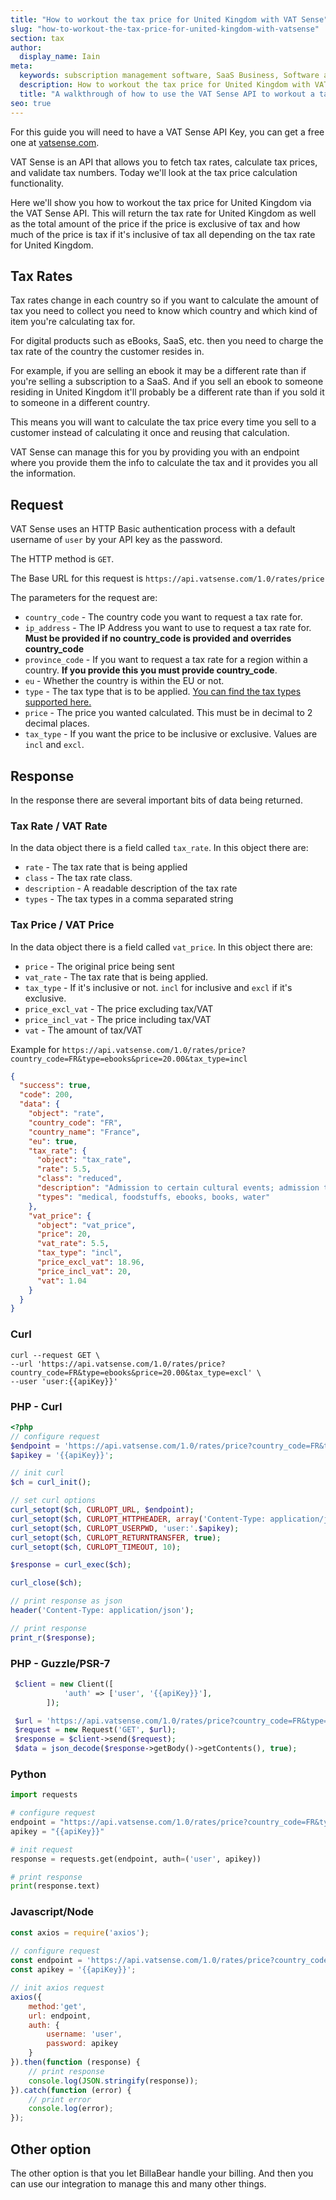 ```yaml
---
title: "How to workout the tax price for United Kingdom with VAT Sense"
slug: "how-to-workout-the-tax-price-for-united-kingdom-with-vatsense"
section: tax
author:
  display_name: Iain
meta:
  keywords: subscription management software, SaaS Business, Software as a Service, BillaBear, workout tax, tax price, United Kingdom
  description: How to workout the tax price for United Kingdom with VAT Sense
  title: "A walkthrough of how to use the VAT Sense API to workout a tax price for United Kingdom"
seo: true
---
```

For this guide you will need to have a VAT Sense API Key, you can get a free one at [vatsense.com](https://vatsense.com/signup?referral=BILLABEAR).

VAT Sense is an API that allows you to fetch tax rates, calculate tax prices, and validate tax numbers. Today we'll look at the tax price calculation functionality.

Here we'll show you how to workout the tax price for United Kingdom via the VAT Sense API. This will return the tax rate for United Kingdom as well as the total amount of the price if the price is exclusive of tax and how much of the price is tax if it's inclusive of tax all depending on the tax rate for United Kingdom.

## Tax Rates

Tax rates change in each country so if you want to calculate the amount of tax you need to collect you need to know which country and which kind of item you're calculating tax for.

For digital products such as eBooks, SaaS, etc. then you need to charge the tax rate of the country the customer resides in.

For example, if you are selling an ebook it may be a different rate than if you're selling a subscription to a SaaS. And if you sell an ebook to someone residing in United Kingdom it'll probably be a different rate than if you sold it to someone in a different country.

This means you will want to calculate the tax price every time you sell to a customer instead of calculating it once and reusing that calculation.

VAT Sense can manage this for you by providing you with an endpoint where you provide them the info to calculate the tax and it provides you all the information.

## Request

VAT Sense uses an HTTP Basic authentication process with a default username of `user` by your API key as the password.

The HTTP method is `GET`.

The Base URL for this request is `https://api.vatsense.com/1.0/rates/price`

The parameters for the request are:

* `country_code` - The country code you want to request a tax rate for.
* `ip_address` - The IP Address you want to use to request a tax rate for. **Must be provided if no country_code is provided and overrides country_code**
* `province_code` - If you want to request a tax rate for a region within a country. **If you provide this you must provide country_code**.
* `eu` - Whether the country is within the EU or not.
* `type` - The tax type that is to be applied. [You can find the tax types supported here.](https://vatsense.com/documentation#tax_rate_types)
* `price` - The price you wanted calculated. This must be in decimal to 2 decimal places.
* `tax_type` - If you want the price to be inclusive or exclusive. Values are `incl` and `excl`.

## Response

In the response there are several important bits of data being returned.

### Tax Rate / VAT Rate

In the data object there is a field called `tax_rate`. In this object there are:

* `rate` - The tax rate that is being applied
* `class` - The tax rate class.
* `description` - A readable description of the tax rate
* `types` - The tax types in a comma separated string

### Tax Price / VAT Price

In the data object there is a field called `vat_price`. In this object there are:

* `price` - The original price being sent
* `vat_rate` - The tax rate that is being applied.
* `tax_type` - If it's inclusive or not. `incl` for inclusive and `excl` if it's exclusive.
* `price_excl_vat` - The price excluding tax/VAT
* `price_incl_vat` - The price including tax/VAT
* `vat` - The amount of tax/VAT

Example for `https://api.vatsense.com/1.0/rates/price?country_code=FR&type=ebooks&price=20.00&tax_type=incl`

```json
{
  "success": true,
  "code": 200,
  "data": {
	"object": "rate",
	"country_code": "FR",
	"country_name": "France",
	"eu": true,
	"tax_rate": {
	  "object": "tax_rate",
	  "rate": 5.5,
	  "class": "reduced",
	  "description": "Admission to certain cultural events; admission to sports events; books (excluding those with pornographic or violent content); certain domestic care services; certain ebooks; certain non-alcoholic beverages; certain renovation and repair of private dwellings; certain social housing; cut flowers and plants for food production; sanitary protection for women; school canteens; water supplies, medical equipment for disabled persons; foodstuffs",
	  "types": "medical, foodstuffs, ebooks, books, water"
	},
	"vat_price": {
	  "object": "vat_price",
	  "price": 20,
	  "vat_rate": 5.5,
	  "tax_type": "incl",
	  "price_excl_vat": 18.96,
	  "price_incl_vat": 20,
	  "vat": 1.04
	}
  }
}
```

### Curl

```shell
curl --request GET \
--url 'https://api.vatsense.com/1.0/rates/price?country_code=FR&type=ebooks&price=20.00&tax_type=excl' \
--user 'user:{{apiKey}}'
```

### PHP - Curl

```php
<?php
// configure request
$endpoint = 'https://api.vatsense.com/1.0/rates/price?country_code=FR&type=ebooks&price=20.00&tax_type=excl';
$apikey = '{{apiKey}}';

// init curl
$ch = curl_init();

// set curl options
curl_setopt($ch, CURLOPT_URL, $endpoint);
curl_setopt($ch, CURLOPT_HTTPHEADER, array('Content-Type: application/json'));
curl_setopt($ch, CURLOPT_USERPWD, 'user:'.$apikey);
curl_setopt($ch, CURLOPT_RETURNTRANSFER, true);
curl_setopt($ch, CURLOPT_TIMEOUT, 10);

$response = curl_exec($ch);

curl_close($ch);

// print response as json
header('Content-Type: application/json');

// print response
print_r($response);
```

### PHP - Guzzle/PSR-7

```php
 $client = new Client([
            'auth' => ['user', '{{apiKey}}'],
        ]);

 $url = 'https://api.vatsense.com/1.0/rates/price?country_code=FR&type=ebooks&price=20.00&tax_type=excl';
 $request = new Request('GET', $url);
 $response = $client->send($request);
 $data = json_decode($response->getBody()->getContents(), true);
```

### Python

```python
import requests

# configure request
endpoint = "https://api.vatsense.com/1.0/rates/price?country_code=FR&type=ebooks&price=20.00&tax_type=excl";
apikey = "{{apiKey}}"

# init request
response = requests.get(endpoint, auth=('user', apikey))

# print response
print(response.text)
```

### Javascript/Node

```js
const axios = require('axios');
		
// configure request
const endpoint = 'https://api.vatsense.com/1.0/rates/price?country_code=FR&type=ebooks&price=20.00&tax_type=excl';
const apikey = '{{apiKey}}';

// init axios request
axios({
	method:'get',
	url: endpoint,
	auth: {
		username: 'user',
		password: apikey
	}
}).then(function (response) {
	// print response
	console.log(JSON.stringify(response));
}).catch(function (error) {
	// print error
	console.log(error);
});
```

## Other option

The other option is that you let BillaBear handle your billing. And then you can use our integration to manage this and many other things.
